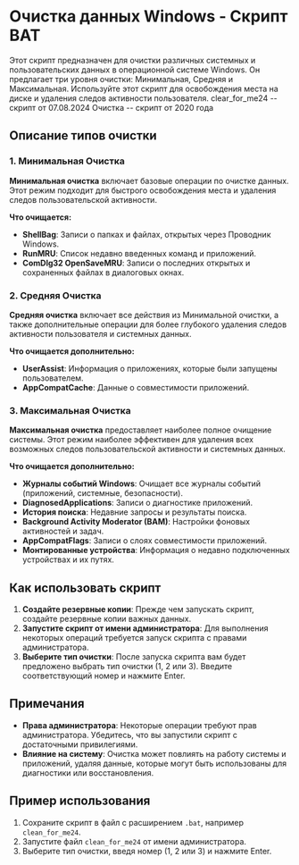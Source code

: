 
# Очистка данных Windows - Скрипт BAT

Этот скрипт предназначен для очистки различных системных и пользовательских данных в операционной системе Windows. Он предлагает три уровня очистки: Минимальная, Средняя и Максимальная. Используйте этот скрипт для освобождения места на диске и удаления следов активности пользователя.
clear_for_me24 -- скрипт от 07.08.2024
Очистка -- скрипт от 2020 года

## Описание типов очистки

### 1. Минимальная Очистка

**Минимальная очистка** включает базовые операции по очистке данных. Этот режим подходит для быстрого освобождения места и удаления следов пользовательской активности.

**Что очищается:**
- **ShellBag**: Записи о папках и файлах, открытых через Проводник Windows.
- **RunMRU**: Список недавно введенных команд и приложений.
- **ComDlg32 OpenSaveMRU**: Записи о последних открытых и сохраненных файлах в диалоговых окнах.

### 2. Средняя Очистка

**Средняя очистка** включает все действия из Минимальной очистки, а также дополнительные операции для более глубокого удаления следов активности пользователя и системных данных.

**Что очищается дополнительно:**
- **UserAssist**: Информация о приложениях, которые были запущены пользователем.
- **AppCompatCache**: Данные о совместимости приложений.

### 3. Максимальная Очистка

**Максимальная очистка** предоставляет наиболее полное очищение системы. Этот режим наиболее эффективен для удаления всех возможных следов пользовательской активности и системных данных.

**Что очищается дополнительно:**
- **Журналы событий Windows**: Очищает все журналы событий (приложений, системные, безопасности).
- **DiagnosedApplications**: Записи о диагностике приложений.
- **История поиска**: Недавние запросы и результаты поиска.
- **Background Activity Moderator (BAM)**: Настройки фоновых активностей и задач.
- **AppCompatFlags**: Записи о слоях совместимости приложений.
- **Монтированные устройства**: Информация о недавно подключенных устройствах и их путях.

## Как использовать скрипт

1. **Создайте резервные копии**: Прежде чем запускать скрипт, создайте резервные копии важных данных.
2. **Запустите скрипт от имени администратора**: Для выполнения некоторых операций требуется запуск скрипта с правами администратора.
3. **Выберите тип очистки**: После запуска скрипта вам будет предложено выбрать тип очистки (1, 2 или 3). Введите соответствующий номер и нажмите Enter.

## Примечания

- **Права администратора**: Некоторые операции требуют прав администратора. Убедитесь, что вы запустили скрипт с достаточными привилегиями.
- **Влияние на систему**: Очистка может повлиять на работу системы и приложений, удаляя данные, которые могут быть использованы для диагностики или восстановления.

## Пример использования

1. Сохраните скрипт в файл с расширением `.bat`, например `clean_for_me24`.
2. Запустите файл `clean_for_me24` от имени администратора.
3. Выберите тип очистки, введя номер (1, 2 или 3) и нажмите Enter.
